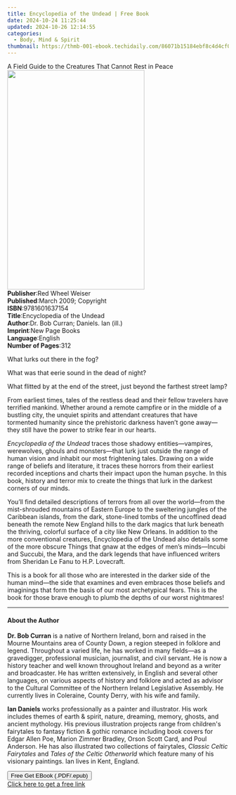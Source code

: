 ```yaml
---
title: Encyclopedia of the Undead | Free Book
date: 2024-10-24 11:25:44
updated: 2024-10-26 12:14:55
categories:
  - Body, Mind & Spirit
thumbnail: https://thmb-001-ebook.techidaily.com/86071b15184ebf8c4d4cf00cdbe35a34f8e4cf13cc655562ee9e644e7af800a2.jpg
---
```

<main id="book-container">
  <div class="flex flex-col">
    <div class="book-brief flex-1 py-6 px-4 sm:p-6 md:py-10 md:px-8">
      <!-- brief-->
      <div class="book-brief-main">
        A Field Guide to the Creatures That Cannot Rest in Peace
      </div>
    </div>
    <div
      class="book-meta-info flex-1 grid gap-4 col-start-1 col-end-3 row-start-1 sm:mb-6 sm:grid-cols-4 lg:gap-6 lg:col-start-2 lg:row-end-6 lg:row-span-6 lg:mb-0"
    >
      <div
        class="book-meta-info-left place-content-center mt-4 p-4 text-sm leading-6 col-start-2 col-span-2 dark:text-slate-400"
      >
        <img
          class="w-full h-500 object-cover rounded-lg sm:h-255 sm:col-span-2 lg:col-span-full"
          src="https://img-001-ebook.techidaily.com/150212d512806ce8ecd29069703c29c78a28ebf4c1f36c0f6180997107c719c5.jpg"
          alt=""
          width="312"
          height="500"
        />
      </div>
      <div
        class="book-meta-info-right mt-2 col-start-1 row-start-2 col-span-3 self-center"
      >
        <!-- meta data  -->
        <div class="flex flex-col px-4 md:px-8">
          <div class="flex-1">
            <strong>Publisher</strong>:<span class="px-2"
              >Red Wheel Weiser</span
            >
          </div>
          <div class="flex-1">
            <strong>Published</strong>:<span class="px-2"
              >March 2009; Copyright</span
            >
          </div>
          <div class="flex-1">
            <strong>ISBN</strong>:<span class="px-2">9781601637154</span>
          </div>
          <div class="flex-1">
            <strong>Title</strong>:<span class="px-2"
              >Encyclopedia of the Undead</span
            >
          </div>
          <div class="flex-1">
            <strong>Author</strong>:<span class="px-2"
              >Dr. Bob Curran; Daniels. Ian (ill.)</span
            >
          </div>
          <div class="flex-1">
            <strong>Imprint</strong>:<span class="px-2">New Page Books</span>
          </div>
          <div class="flex-1">
            <strong>Language</strong>:<span class="px-2">English</span>
          </div>
          <div class="flex-1">
            <strong>Number of Pages</strong>:<span class="px-2">312</span>
          </div>
        </div>
      </div>
    </div>
    <div class="book-description flex-1 py-6 px-4 sm:p-6 md:py-10 md:px-8">
      <div class="book-description-main">
        <div accordion-content="" id="description">
          <p>What lurks out there in the fog?</p>
          <p>What was that eerie sound in the dead of night?</p>
          <p>
            What flitted by at the end of the street, just beyond the farthest
            street lamp?
          </p>
          <p>
            From earliest times, tales of the restless dead and their fellow
            travelers have terrified mankind. Whether around a remote campfire
            or in the middle of a bustling city, the unquiet spirits and
            attendant creatures that have tormented humanity since the
            prehistoric darkness haven’t gone away—they still have the power to
            strike fear in our hearts.
          </p>
          <p>
            <i>Encyclopedia of the Undead</i> traces those shadowy
            entities—vampires, werewolves, ghouls and monsters—that lurk just
            outside the range of human vision and inhabit our most frightening
            tales. Drawing on a wide range of beliefs and literature, it traces
            these horrors from their earliest recorded inceptions and charts
            their impact upon the human psyche. In this book, history and terror
            mix to create the things that lurk in the darkest corners of our
            minds.
          </p>
          <p>
            You’ll find detailed descriptions of terrors from all over the
            world—from the mist-shrouded mountains of Eastern Europe to the
            sweltering jungles of the Caribbean islands, from the dark,
            stone-lined tombs of the uncoffined dead beneath the remote New
            England hills to the dark magics that lurk beneath the thriving,
            colorful surface of a city like New Orleans. In addition to the more
            conventional creatures, Encyclopedia of the Undead also details some
            of the more obscure Things that gnaw at the edges of men’s
            minds—Incubi and Succubi, the Mara, and the dark legends that have
            influenced writers from Sheridan Le Fanu to H.P. Lovecraft.
          </p>
          <p>
            This is a book for all those who are interested in the darker side
            of the human mind—the side that examines and even embraces those
            beliefs and imaginings that form the basis of our most archetypical
            fears. This is the book for those brave enough to plumb the depths
            of our worst nightmares!
          </p>
        </div>
        <div class="accordion-fader"></div>
      </div>
    </div>
    <div class="book-excerpts flex-1 py-6 px-4 sm:p-6 md:py-10 md:px-8">
      <!-- excerpts-->
      <div class="book-excerpts-main">
        <hr />
        <h4 class="placeholder placeholder-heading">
          <span>About the Author</span>
        </h4>
        <p></p>
        <p>
          <b>Dr. Bob Curran</b> is a native of Northern Ireland, born and raised
          in the Mourne Mountains area of County Down, a region steeped in
          folklore and legend. Throughout a varied life, he has worked in many
          fields—as a gravedigger, professional musician, journalist, and civil
          servant. He is now a history teacher and well known throughout Ireland
          and beyond as a writer and broadcaster. He has written extensively, in
          English and several other languages, on various aspects of history and
          folklore and acted as advisor to the Cultural Committee of the
          Northern Ireland Legislative Assembly. He currently lives in
          Coleraine, County Derry, with his wife and family.
        </p>
        <p>
          <b>Ian Daniels</b> works professionally as a painter and illustrator.
          His work includes themes of earth &amp; spirit, nature, dreaming,
          memory, ghosts, and ancient mythology. His previous illustration
          projects range from children's fairytales to fantasy fiction &amp;
          gothic romance including book covers for Edgar Allen Poe, Marion
          Zimmer Bradley, Orson Scott Card, and Poul Anderson. He has also
          illustrated two collections of fairytales,
          <i>Classic Celtic Fairytales</i> and
          <i>Tales of the Celtic Otherworld</i> which feature many of his
          visionary paintings. Ian lives in Kent, England.
        </p>
        <p></p>
      </div>
    </div>
    <div
      class="book-about-author flex-1 py-6 px-4 sm:p-6 md:py-10 md:px-8"
    ></div>
    <div class="book-free-get flex-1 py-6 px-4 sm:p-6 md:py-10 md:px-8">
      <button
        id="btn-free-get"
        class="bg-blue-500 hover:bg-blue-700 text-white font-bold py-2 px-4 rounded"
      >
        Free Get EBook (.PDF/.epub)
      </button>
      <div id="countdown-display" class="px-2 text-lg mt-2"></div>
      <a
        id="free-link"
        class="hidden bg-blue-500 hover:bg-blue-700 text-white font-bold py-2 px-4 rounded"
        href="https://www.ebooks.com/en-us/book/138621189/encyclopedia-of-the-undead/dr-bob-curran/"
        target="_blank"
        >Click here to get a free link</a
      >
    </div>
    <script>
      let countdownTime = 0;
      let countdownInterval = null;
      document
        .getElementById('btn-free-get')
        .addEventListener('click', startCountdown);
      function startCountdown() {
        countdownTime = new Date().getTime() + 60000 * 3;
        countdownInterval = setInterval(updateCountdown, 1000);
        document.getElementById('btn-free-get').disabled = true;
        document
          .getElementById('btn-free-get')
          .classList.add('bg-gray-500', 'cursor-not-allowed');
      }
      function updateCountdown() {
        let currentTime = new Date().getTime();
        let timeLeft = countdownTime - currentTime;
        let secondsLeft = Math.floor(timeLeft / 1000);
        document.getElementById('countdown-display').innerHTML =
          `Remaining time: ${secondsLeft} seconds.`;
        if (secondsLeft <= 0) {
          clearInterval(countdownInterval);
          document.getElementById('btn-free-get').classList.add('hidden');
          document.getElementById('free-link').classList.remove('hidden');
          document.getElementById('countdown-display').innerHTML = '';
        }
      }
    </script>
  </div>
</main>
